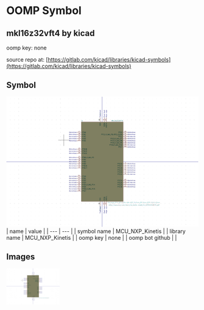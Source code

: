 # OOMP Symbol  
## mkl16z32vft4  by kicad  
  
oomp key: none  
  
source repo at: [https://gitlab.com/kicad/libraries/kicad-symbols](https://gitlab.com/kicad/libraries/kicad-symbols)  
## Symbol  
  
[![working.png](working_600.png)](working.png)  
| name | value | 
| --- | --- | 
| symbol name | MCU_NXP_Kinetis | 
| library name | MCU_NXP_Kinetis | 
| oomp key | none | 
| oomp bot github |  | 
## Images  
  
[![working.png](working_140.png)](working.png)  
